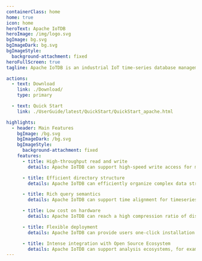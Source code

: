 ```yaml
---
containerClass: home
home: true
icon: home
heroText: Apache IoTDB
heroImage: /img/logo.svg
bgImage: bg.svg
bgImageDark: bg.svg
bgImageStyle:
  background-attachment: fixed
heroFullScreen: true
tagline: Apache IoTDB is an industrial IoT time-series database management system that adopts a lightweight architecture with edge-cloud collaboration, supporting integrated collection, storage, management, and analysis of IoT time-series data. It features multi-protocol compatibility, ultra-high compression ratio, high-throughput read/write capabilities, industrial-grade stability, and minimal maintenance requirements‌.

actions:
  - text: Download
    link: ./Download/
    type: primary

  - text: Quick Start
    link: ./UserGuide/latest/QuickStart/QuickStart_apache.html

highlights:
  - header: Main Features
    bgImage: /bg.svg
    bgImageDark: /bg.svg
    bgImageStyle:
      background-attachment: fixed
    features:
      - title: High-throughput read and write
        details: Apache IoTDB can support high-speed write access for millions of low-power and intelligently networked devices. It also provides lightning read access for retrieving data.

      - title: Efficient directory structure
        details: Apache IoTDB can efficiently organize complex data structure from IoT devices and large size of timeseries data with fuzzy searching strategy for complex directory of timeseries data.

      - title: Rich query semantics
        details: Apache IoTDB can support time alignment for timeseries data across devices and sensors, computation in timeseries field and abundant aggregation functions in time dimension.

      - title: Low cost on hardware
        details: Apache IoTDB can reach a high compression ratio of disk storage (it costs less than $0.23 to store 1GB of data on hard disk).

      - title: Flexible deployment
        details: Apache IoTDB can provide users one-click installation on the cloud, terminal tool on desktop and the bridge tool between cloud platform and on premise machine (Data Synchronization Tool).

      - title: Intense integration with Open Source Ecosystem
        details: Apache IoTDB can support analysis ecosystems, for example, Hadoop, Spark, Flink and Grafana (visualization tool).
---
```


<!--

    Licensed to the Apache Software Foundation (ASF) under one
    or more contributor license agreements.  See the NOTICE file
    distributed with this work for additional information
    regarding copyright ownership.  The ASF licenses this file
    to you under the Apache License, Version 2.0 (the
    "License"); you may not use this file except in compliance
    with the License.  You may obtain a copy of the License at

        http://www.apache.org/licenses/LICENSE-2.0

    Unless required by applicable law or agreed to in writing,
    software distributed under the License is distributed on an
    "AS IS" BASIS, WITHOUT WARRANTIES OR CONDITIONS OF ANY
    KIND, either express or implied.  See the License for the
    specific language governing permissions and limitations
    under the License.

-->
<HomeCarousel />

<script setup>
import HomeCarousel from '@source/.vuepress/components/HomeCarousel.vue'
</script>
